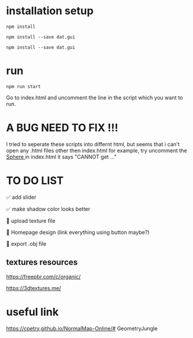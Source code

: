 # installation setup
`npm install`

`npm install --save dat.gui`

`npm install --save dat.gui`

# run
`npm run start`

Go to index.html and uncomment the line in the script which you want to run.

# A BUG NEED TO FIX !!!
I tried to seperate these scripts into differnt html, but seems that i can't open any .html files other then index.html
for example, try uncomment the 
<a href="./src/sphere_with_waves.html" > Sphere </a>
in index.html
it says "CANNOT get ..."


# TO DO LIST
✅ add slider

✅ make shadow color looks better

🤔 upload texture file

🤔 Homepage design (link everything using button maybe?)

🤔 export .obj file


## textures resources
https://freepbr.com/c/organic/

https://3dtextures.me/


# useful link
https://cpetry.github.io/NormalMap-Online/# GeometryJungle

